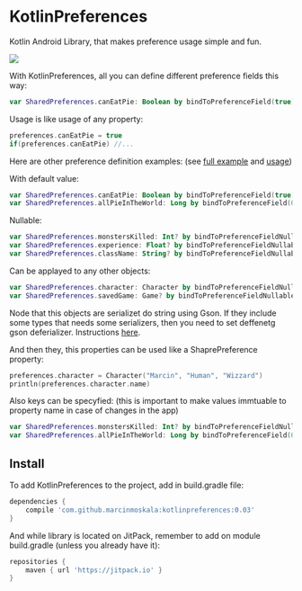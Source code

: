 # KotlinPreferences
Kotlin Android Library, that makes preference usage simple and fun.

[![](https://jitpack.io/v/marcinmoskala/kotlinpreferences.svg)](https://jitpack.io/#marcinmoskala/kotlinpreferences)

With KotlinPreferences, all you can define different preference fields this way:

```kotlin
var SharedPreferences.canEatPie: Boolean by bindToPreferenceField(true)
```

Usage is like usage of any property:
```kotlin
preferences.canEatPie = true
if(preferences.canEatPie) //...
```

Here are other preference definition examples: (see [full example](https://github.com/MarcinMoskala/KotlinPreferences/blob/master/kotlinpreferences-lib/src/androidTest/java/com/marcinmoskala/kotlinpreferences/ExampleConfig.kt) and [usage](https://github.com/MarcinMoskala/KotlinPreferences/tree/master/kotlinpreferences-lib/src/androidTest/java/com/marcinmoskala/kotlinpreferences))

With default value: 
```kotlin
var SharedPreferences.canEatPie: Boolean by bindToPreferenceField(true)
var SharedPreferences.allPieInTheWorld: Long by bindToPreferenceField(0)
```

Nullable:
```kotlin
var SharedPreferences.monstersKilled: Int? by bindToPreferenceFieldNullable()
var SharedPreferences.experience: Float? by bindToPreferenceFieldNullable()
var SharedPreferences.className: String? by bindToPreferenceFieldNullable()
```

Can be applayed to any other objects: 
```kotlin
var SharedPreferences.character: Character by bindToPreferenceFieldNullable()
var SharedPreferences.savedGame: Game? by bindToPreferenceFieldNullable()
```
Node that this objects are serializet do string using Gson. If they include some types that needs some serializers, then you need to set deffenetg gson deferializer. Instructions [here]().

And then they, this properties can be used like a ShaprePreference property:
```kotlin
preferences.character = Character("Marcin", "Human", "Wizzard")
println(preferences.character.name)
```

Also keys can be specyfied: (this is important to make values immtuable to property name in case of changes in the app)
```kotlin
var SharedPreferences.monstersKilled: Int? by bindToPreferenceFieldNullable("MonstersKilledKey")
var SharedPreferences.allPieInTheWorld: Long by bindToPreferenceField(0, "AllPieKey")
```

## Install

To add KotlinPreferences to the project, add in build.gradle file:

```groovy
dependencies {
    compile 'com.github.marcinmoskala:kotlinpreferences:0.03'
}
```

And while library is located on JitPack, remember to add on module build.gradle (unless you already have it):

```groovy
repositories {
    maven { url 'https://jitpack.io' }
}
```
